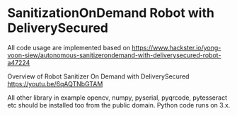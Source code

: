 # SanitizationOnDemand Robot with DeliverySecured
All code usage are implemented based on https://www.hackster.io/yong-voon-siew/autonomous-sanitizerondemand-with-deliverysecured-robot-a47224

Overview of Robot Sanitizer On Demand with DeliverySecured https://youtu.be/6qAQTNbGTAM

All other library in example opencv, numpy, pyserial, pyqrcode, pytesseract etc should be installed too from the public domain. Python code runs  on 3.x.
